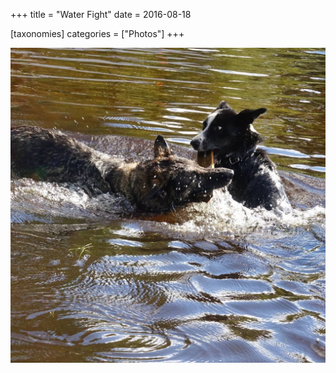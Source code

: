 +++
title = "Water Fight"
date = 2016-08-18

[taxonomies]
categories = ["Photos"]
+++

![Water Fight](water-fight.jpeg)
